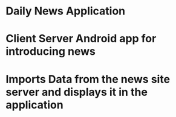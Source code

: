 # Daily News Application
# Client Server Android app for introducing news
# Imports Data from the news site server and displays it in the application
